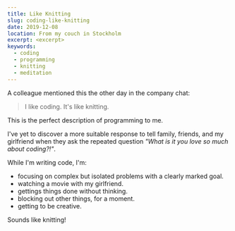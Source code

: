 ```yaml
---
title: Like Knitting
slug: coding-like-knitting
date: 2019-12-08
location: From my couch in Stockholm
excerpt: <excerpt>
keywords:
  - coding
  - programming
  - knitting
  - meditation
---
```


A colleague mentioned this the other day in the company chat:

> I like coding. It's like knitting.

This is the perfect description of programming to me.

I've yet to discover a more suitable response to tell family, friends, and my girlfriend when they
ask the repeated question _"What is it you love so much about coding?!"_.

While I'm writing code, I'm:

- focusing on complex but isolated problems with a clearly marked goal.
- watching a movie with my girlfriend.
- gettings things done without thinking.
- blocking out other things, for a moment.
- getting to be creative.

Sounds like knitting!

